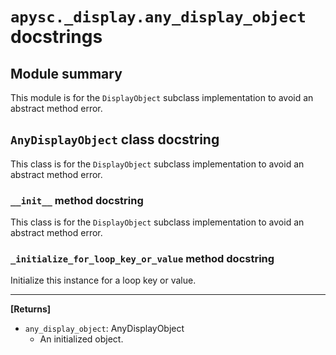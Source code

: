 # `apysc._display.any_display_object` docstrings

## Module summary

This module is for the `DisplayObject` subclass implementation to avoid an abstract method error.

## `AnyDisplayObject` class docstring

This class is for the `DisplayObject` subclass implementation to avoid an abstract method error.

### `__init__` method docstring

This class is for the `DisplayObject` subclass implementation to avoid an abstract method error.

### `_initialize_for_loop_key_or_value` method docstring

Initialize this instance for a loop key or value.<hr>

**[Returns]**

- `any_display_object`: AnyDisplayObject
  - An initialized object.